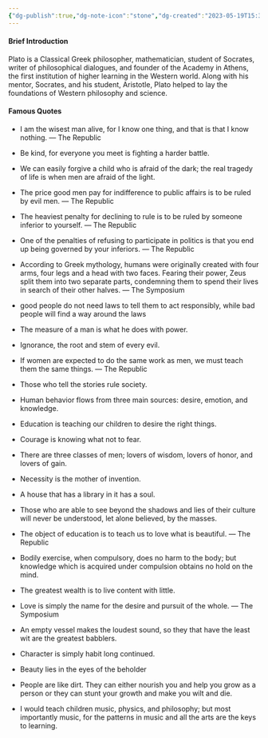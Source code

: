 ```yaml
---
{"dg-publish":true,"dg-note-icon":"stone","dg-created":"2023-05-19T15:32:00+08:00","dg-updated":"2023-05-19T17:32:00+08:00","tags":["plato","philosophers"],"dg-path":"阅读/柏拉图.md","permalink":"/阅读/柏拉图/","dgPassFrontmatter":true,"noteIcon":"stone","created":"2023-05-19T15:32:00+08:00","updated":"2023-05-19T17:32:00+08:00"}
---
```



#### Brief Introduction
Plato is a Classical Greek philosopher, mathematician, student of Socrates, writer of philosophical dialogues, and founder of the Academy in Athens, the first institution of higher learning in the Western world. Along with his mentor, Socrates, and his student, Aristotle, Plato helped to lay the foundations of Western philosophy and science.

#### Famous Quotes
- I am the wisest man alive, for I know one thing, and that is that I know nothing.
	― The Republic

- Be kind, for everyone you meet is fighting a harder battle.

- We can easily forgive a child who is afraid of the dark; the real tragedy of life is when men are afraid of the light.

- The price good men pay for indifference to public affairs is to be ruled by evil men. 
	― The Republic

- The heaviest penalty for declining to rule is to be ruled by someone inferior to yourself.
	― The Republic

- One of the penalties of refusing to participate in politics is that you end up being governed by your inferiors.
	― The Republic

- According to Greek mythology, humans were originally created with four arms, four legs and a head with two faces. Fearing their power, Zeus split them into two separate parts, condemning them to spend their lives in search of their other halves.
	― The Symposium

- good people do not need laws to tell them to act responsibly, while bad people will find a way around the laws

- The measure of a man is what he does with power.

- Ignorance, the root and stem of every evil.

- If women are expected to do the same work as men, we must teach them the same things.
	― The Republic

- Those who tell the stories rule society.

- Human behavior flows from three main sources: desire, emotion, and knowledge.

- Education is teaching our children to desire the right things.

- Courage is knowing what not to fear.

- There are three classes of men; lovers of wisdom, lovers of honor, and lovers of gain.

- Necessity is the mother of invention.

- A house that has a library in it has a soul.

- Those who are able to see beyond the shadows and lies of their culture will never be understood, let alone believed, by the masses.

- The object of education is to teach us to love what is beautiful.
	― The Republic

- Bodily exercise, when compulsory, does no harm to the body; but knowledge which is acquired under compulsion obtains no hold on the mind.

- The greatest wealth is to live content with little.

- Love is simply the name for the desire and pursuit of the whole.
	― The Symposium

- An empty vessel makes the loudest sound, so they that have the least wit are the greatest babblers.

- Character is simply habit long continued.

- Beauty lies in the eyes of the beholder

- People are like dirt. They can either nourish you and help you grow as a person or they can stunt your growth and make you wilt and die.

- I would teach children music, physics, and philosophy; but most importantly music, for the patterns in music and all the arts are the keys to learning.


